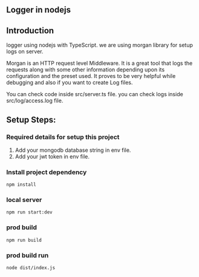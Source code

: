 ## Logger in nodejs

## Introduction
  logger using nodejs with TypeScript. we are using morgan library for setup logs on server.

  Morgan is an HTTP request level Middleware. It is a great tool that logs the requests along with some other information depending upon its configuration and the preset used. It proves to be very helpful while debugging and also if you want to create Log files.

  You can check code inside src/server.ts file.
  you can check logs inside src/log/access.log file.

## Setup Steps:
### Required details for setup this project
   1. Add your mongodb database string in env file.
   2. Add your jwt token in env file.
   
### Install project dependency
`npm install`
### local server
`npm run start:dev`
### prod build
`npm run build`
### prod build run
`node dist/index.js`
